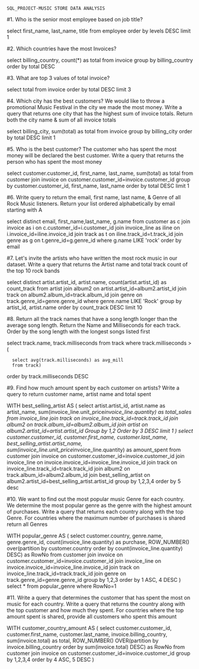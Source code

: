                                                                      SQL_PROJECT-MUSIC STORE DATA ANALYSIS

#1. Who is the senior most employee based on job title?

select first_name, last_name, title from employee order by levels DESC limit 1

#2. Which countries have the most Invoices?

select billing_country, count(*) as total from invoice group by billing_country order by total DESC

#3. What are top 3 values of total invoice?

select total from invoice order by total DESC limit 3

#4. Which city has the best customers? We would like to throw a promotional Music 
Festival in the city we made the most money. Write a query that returns one city that 
has the highest sum of invoice totals. Return both the city name & sum of all invoice 
totals
 
select billing_city, sum(total) as total from invoice group by billing_city order by total DESC limit 1

#5. Who is the best customer? The customer who has spent the most money will be 
declared the best customer. Write a query that returns the person who has spent the 
most money 

select customer.customer_id, first_name, last_name, sum(total) as total
from customer 
join invoice on customer.customer_id=invoice.customer_id 
group by customer.customer_id, first_name, last_name
order by total DESC limit 1

#6. Write query to return the email, first name, last name, & Genre of all Rock Music 
listeners. Return your list ordered alphabetically by email starting with A 

select distinct email, first_name,last_name, g.name
from customer as c
join invoice as i
on c.customer_id=i.customer_id
join invoice_line as iline
on i.invoice_id=iline.invoice_id
join track as t
on iline.track_id=t.track_id
join genre as g 
on t.genre_id=g.genre_id
where g.name LIKE 'rock'
order by email

#7. Let's invite the artists who have written the most rock music in our dataset. Write a 
query that returns the Artist name and total track count of the top 10 rock bands 

select distinct artist.artist_id, artist.name, count(artist.artist_id) as count_track
from artist
join album2 
on artist.artist_id=album2.artist_id
join track 
on album2.album_id=track.album_id
join genre 
on track.genre_id=genre.genre_id
where genre.name LIKE 'Rock'
group by artist_id, artist.name
order by count_track DESC
limit 10

#8. Return all the track names that have a song length longer than the average song length. 
Return the Name and Milliseconds for each track. Order by the song length with the 
longest songs listed first 

select track.name, track.milliseconds
from track
where track.milliseconds > (

      select avg(track.milliseconds) as avg_mill
      from track)
order by track.milliseconds DESC

#9. Find how much amount spent by each customer on artists? Write a query to return 
customer name, artist name and total spent

WITH best_selling_artist AS (
    select artist.artist_id, artist.name as artist_name, sum(invoice_line.unit_price*invoice_line.quantity) as total_sales
	from invoice_line
    join track
    on invoice_line.track_id=track.track_id
	join album2
    on track.album_id=album2.album_id
    join artist
    on album2.artist_id=artist.artist_id
    Group by 1,2
    Order by 3 DESC
    limit 1 
)
select customer.customer_id, customer.first_name, customer.last_name, best_selling_artist.artist_name, sum(invoice_line.unit_price*invoice_line.quantity) as amount_spent
from customer
join invoice
on customer.customer_id=invoice.customer_id
join invoice_line
on invoice.invoice_id=invoice_line.invoice_id
join track 
on invoice_line.track_id=track.track_id
join album2
on track.album_id=album2.album_id
join best_selling_artist
on album2.artist_id=best_selling_artist.artist_id
group by 1,2,3,4
order by 5 desc

#10. We want to find out the most popular music Genre for each country. We determine the 
most popular genre as the genre with the highest amount of purchases. Write a query 
that returns each country along with the top Genre. For countries where the maximum 
number of purchases is shared return all Genres

WITH popular_genre AS (
     select customer.country, genre.name, genre.genre_id, count(invoice_line.quantity) as purchase, 
     ROW_NUMBER() over(partition by customer.country order by count(invoice_line.quantity) DESC) as RowNo
     from customer 
     join invoice
     on customer.customer_id=invoice.customer_id
     join invoice_line
     on invoice.invoice_id=invoice_line.invoice_id
     join track
     on invoice_line.track_id=track.track_id
     join genre
     on track.genre_id=genre.genre_id
     group by 1,2,3
     order by 1 ASC, 4 DESC 
)
select * from popular_genre where RowNo=1

#11. Write a query that determines the customer that has spent the most on music for each 
country. Write a query that returns the country along with the top customer and how 
much they spent. For countries where the top amount spent is shared, provide all 
customers who spent this amount

WITH customer_country_amount AS (
	select customer.customer_id, customer.first_name, customer.last_name, invoice.billing_country, sum(invoice.total) as total,
    ROW_NUMBER() OVER(partition by invoice.billing_country order by sum(invoice.total) DESC) as RowNo
    from customer
    join invoice 
    on customer.customer_id=invoice.customer_id
    group by 1,2,3,4
    order by 4 ASC, 5 DESC
)
